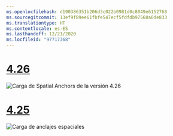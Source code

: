 ```yaml
---
ms.openlocfilehash: d190386351b206d3c022b0981d0c8049e6152768
ms.sourcegitcommit: 13ef9f89ee61fbfe547ecf5fdfdb97560a0de833
ms.translationtype: HT
ms.contentlocale: es-ES
ms.lasthandoff: 12/21/2020
ms.locfileid: "97717368"
---
```

# <a name="426"></a>[4.26](#tab/426)

![Carga de Spatial Anchors de la versión 4.26](../images/local-spatial-anchors-img-03.png)

# <a name="425"></a>[4.25](#tab/425)

![Carga de anclajes espaciales](../images/unreal-spatialanchors-load.PNG)
